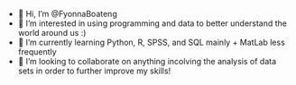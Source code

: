 - 👋 Hi, I’m @FyonnaBoateng
- 👀 I’m interested in using programming and data to better understand the world around us :) 
- 🌱 I’m currently learning Python, R, SPSS, and SQL mainly + MatLab less frequently
- 💞️ I’m looking to collaborate on anything incolving the analysis of data sets in order to further improve my skills!


<!---
FyonnaBoateng/FyonnaBoateng is a ✨ special ✨ repository because its `README.md` (this file) appears on your GitHub profile.
You can click the Preview link to take a look at your changes.
--->
